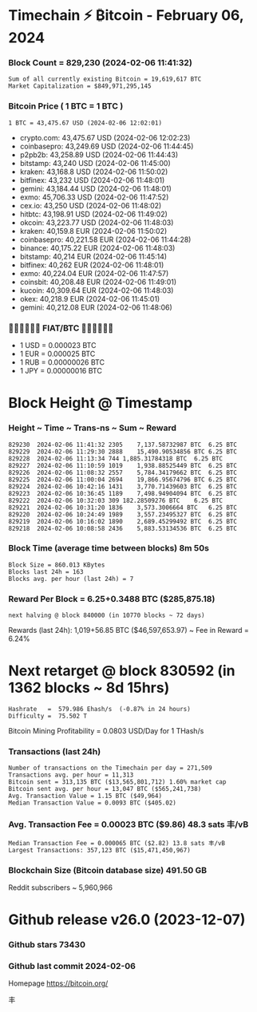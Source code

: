 # Timechain ⚡ ₿itcoin - February 06, 2024
### Block Count = 829,230 (2024-02-06 11:41:32)
    Sum of all currently existing Bitcoin = 19,619,617 BTC
    Market Capitalization = $849,971,295,145
### Bitcoin Price ( 1 BTC = 1 BTC )
	1 BTC = 43,475.67 USD (2024-02-06 12:02:01)
- crypto.com: 43,475.67 USD (2024-02-06 12:02:23)
- coinbasepro: 43,249.69 USD (2024-02-06 11:44:45)
- p2pb2b: 43,258.89 USD (2024-02-06 11:44:43)
- bitstamp: 43,240 USD (2024-02-06 11:45:00)
- kraken: 43,168.8 USD (2024-02-06 11:50:02)
- bitfinex: 43,232 USD (2024-02-06 11:48:01)
- gemini: 43,184.44 USD (2024-02-06 11:48:01)
- exmo: 45,706.33 USD (2024-02-06 11:47:52)
- cex.io: 43,250 USD (2024-02-06 11:48:02)
- hitbtc: 43,198.91 USD (2024-02-06 11:49:02)
- okcoin: 43,223.77 USD (2024-02-06 11:48:03)
- kraken: 40,159.8 EUR (2024-02-06 11:50:02)
- coinbasepro: 40,221.58 EUR (2024-02-06 11:44:28)
- binance: 40,175.22 EUR (2024-02-06 11:48:03)
- bitstamp: 40,214 EUR (2024-02-06 11:45:14)
- bitfinex: 40,262 EUR (2024-02-06 11:48:01)
- exmo: 40,224.04 EUR (2024-02-06 11:47:57)
- coinsbit: 40,208.48 EUR (2024-02-06 11:49:01)
- kucoin: 40,309.64 EUR (2024-02-06 11:48:03)
- okex: 40,218.9 EUR (2024-02-06 11:45:01)
- gemini: 40,212.08 EUR (2024-02-06 11:48:06)
### 💱💶💵💷💴💱 FIAT/BTC 💱💴💷💵💶💱
- 1 USD = 0.000023 BTC
- 1 EUR = 0.000025 BTC
- 1 RUB = 0.00000026 BTC
- 1 JPY = 0.00000016 BTC
# Block Height @ Timestamp
### Height ~ Time ~ Trans-ns ~ Sum ~ Reward
    829230	2024-02-06 11:41:32	2305	7,137.58732987 BTC	6.25 BTC
    829229	2024-02-06 11:29:30	2888	15,490.90534856 BTC	6.25 BTC
    829228	2024-02-06 11:13:34	744	1,885.31784318 BTC	6.25 BTC
    829227	2024-02-06 11:10:59	1019	1,938.88525449 BTC	6.25 BTC
    829226	2024-02-06 11:08:32	2557	5,784.34179662 BTC	6.25 BTC
    829225	2024-02-06 11:00:04	2694	19,866.95674796 BTC	6.25 BTC
    829224	2024-02-06 10:42:16	1431	3,770.71439603 BTC	6.25 BTC
    829223	2024-02-06 10:36:45	1189	7,498.94904094 BTC	6.25 BTC
    829222	2024-02-06 10:32:03	309	182.28509276 BTC	6.25 BTC
    829221	2024-02-06 10:31:20	1836	3,573.3006664 BTC	6.25 BTC
    829220	2024-02-06 10:24:49	1989	3,557.23495327 BTC	6.25 BTC
    829219	2024-02-06 10:16:02	1890	2,689.45299492 BTC	6.25 BTC
    829218	2024-02-06 10:08:58	2436	5,883.53134536 BTC	6.25 BTC
### Block Time (average time between blocks)	8m 50s
    Block Size = 860.013 KBytes
    Blocks last 24h = 163
    Blocks avg. per hour (last 24h) = 7
### Reward Per Block = 6.25+0.3488 BTC ($285,875.18) 
    next halving @ block 840000 (in 10770 blocks ~ 72 days)
Rewards (last 24h): 1,019+56.85 BTC ($46,597,653.97) ~ Fee in Reward = 6.24%
# Next retarget @ block 830592 (in 1362 blocks ~ 8d 15hrs)
    Hashrate   =  579.986 Ehash/s  (-0.87% in 24 hours)
    Difficulty =  75.502 T 
Bitcoin Mining Profitability = 0.0803 USD/Day for 1 THash/s
### Transactions (last 24h)
    Number of transactions on the Timechain per day = 271,509
    Transactions avg. per hour = 11,313
    Bitcoin sent = 313,135 BTC ($13,565,801,712) 1.60% market cap
    Bitcoin sent avg. per hour = 13,047 BTC ($565,241,738)
    Avg. Transaction Value = 1.15 BTC ($49,964)
    Median Transaction Value = 0.0093 BTC ($405.02)
### Avg. Transaction Fee = 0.00023 BTC ($9.86) 48.3 sats 丰/vB
    Median Transaction Fee = 0.000065 BTC ($2.82) 13.8 sats 丰/vB
    Largest Transactions: 357,123 BTC ($15,471,450,967)
### Blockchain Size (Bitcoin database size)	491.50 GB
Reddit subscribers	~ 5,960,966
# Github release	v26.0 (2023-12-07)
### Github stars	73430
### Github last commit	2024-02-06

Homepage	https://bitcoin.org/

丰
